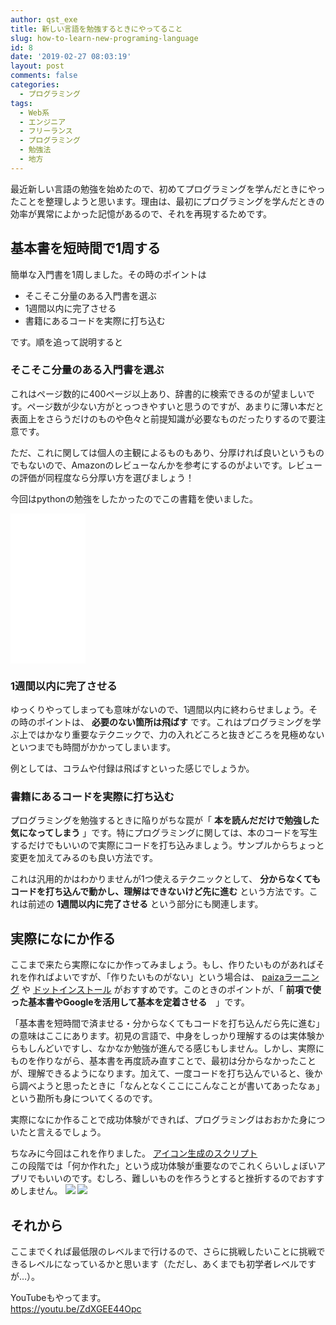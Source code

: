 ```yaml
---
author: qst_exe
title: 新しい言語を勉強するときにやってること
slug: how-to-learn-new-programing-language
id: 8
date: '2019-02-27 08:03:19'
layout: post
comments: false
categories:
  - プログラミング
tags:
  - Web系
  - エンジニア
  - フリーランス
  - プログラミング
  - 勉強法
  - 地方
---
```


最近新しい言語の勉強を始めたので、初めてプログラミングを学んだときにやったことを整理しようと思います。理由は、最初にプログラミングを学んだときの効率が異常によかった記憶があるので、それを再現するためです。  

## 基本書を短時間で1周する

簡単な入門書を1周しました。その時のポイントは

*   そこそこ分量のある入門書を選ぶ
*   1週間以内に完了させる
*   書籍にあるコードを実際に打ち込む

です。順を追って説明すると

### そこそこ分量のある入門書を選ぶ

これはページ数的に400ページ以上あり、辞書的に検索できるのが望ましいです。ページ数が少ない方がとっつきやすいと思うのですが、あまりに薄い本だと表面上をさらうだけのものや色々と前提知識が必要なものだったりするので要注意です。  

ただ、これに関しては個人の主観によるものもあり、分厚ければ良いというものでもないので、Amazonのレビューなんかを参考にするのがよいです。レビューの評価が同程度なら分厚い方を選びましょう！  

今回はpythonの勉強をしたかったのでこの書籍を使いました。  
<iframe style="width:120px;height:240px;" marginwidth="0" marginheight="0" scrolling="no" frameborder="0" src="//rcm-fe.amazon-adsystem.com/e/cm?lt1=_blank&amp;bc1=000000&amp;IS2=1&amp;bg1=FFFFFF&amp;fc1=000000&amp;lc1=0000FF&amp;t=ntask19-22&amp;language=ja_JP&amp;o=9&amp;p=8&amp;l=as4&amp;m=amazon&amp;f=ifr&amp;ref=as_ss_li_til&amp;asins=4873117380&amp;linkId=f91dcb867560ffe59f6912d22300cd75"></iframe>

### 1週間以内に完了させる

ゆっくりやってしまっても意味がないので、1週間以内に終わらせましょう。その時のポイントは、 **必要のない箇所は飛ばす** です。これはプログラミングを学ぶ上ではかなり重要なテクニックで、力の入れどころと抜きどころを見極めないといつまでも時間がかかってしまいます。  

例としては、コラムや付録は飛ばすといった感じでしょうか。

### 書籍にあるコードを実際に打ち込む

プログラミングを勉強するときに陥りがちな罠が「 **本を読んだだけで勉強した気になってしまう** 」です。特にプログラミングに関しては、本のコードを写生するだけでもいいので実際にコードを打ち込みましょう。サンプルからちょっと変更を加えてみるのも良い方法です。  

これは汎用的かはわかりませんが1つ使えるテクニックとして、 **分からなくてもコードを打ち込んで動かし、理解はできないけど先に進む** という方法です。これは前述の **1週間以内に完了させる** という部分にも関連します。

## 実際になにか作る

ここまで来たら実際になにか作ってみましょう。もし、作りたいものがあればそれを作ればよいですが、「作りたいものがない」という場合は、 [paizaラーニング](https://paiza.jp/works) や [ドットインストール](http://dotinstall.com/) がおすすめです。このときのポイントが、「 **前項で使った基本書やGoogleを活用して基本を定着させる**　」です。  

「基本書を短時間で済ませる・分からなくてもコードを打ち込んだら先に進む」の意味はここにあります。初見の言語で、中身をしっかり理解するのは実体験からもしんどいですし、なかなか勉強が進んでる感じもしません。しかし、実際にものを作りながら、基本書を再度読み直すことで、最初は分からなかったことが、理解できるようになります。加えて、一度コードを打ち込んでいると、後から調べようと思ったときに「なんとなくここにこんなことが書いてあったなぁ」という勘所も身についてくるのです。  

実際になにか作ることで成功体験ができれば、プログラミングはおおかた身についたと言えるでしょう。  

ちなみに今回はこれを作りました。 [アイコン生成のスクリプト](https://github.com/ntask19/app_icon)  
この段階では「何か作れた」という成功体験が重要なのでこれくらいしょぼいアプリでもいいのです。むしろ、難しいものを作ろうとすると挫折するのでおすすめしません。 [![](https://www29.a8.net/svt/bgt?aid=190310020979&wid=001&eno=01&mid=s00000016576002045000&mc=1)](https://px.a8.net/svt/ejp?a8mat=35B05G+G6VE0I+3JWG+C6BBL) ![](https://www14.a8.net/0.gif?a8mat=35B05G+G6VE0I+3JWG+C6BBL)

## それから

ここまでくれば最低限のレベルまで行けるので、さらに挑戦したいことに挑戦できるレベルになっているかと思います（ただし、あくまでも初学者レベルですが…）。  

YouTubeもやってます。  
https://youtu.be/ZdXGEE44Opc